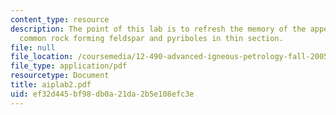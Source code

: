 ```yaml
---
content_type: resource
description: The point of this lab is to refresh the memory of the appearance of the
  common rock forming feldspar and pyriboles in thin section.
file: null
file_location: /coursemedia/12-490-advanced-igneous-petrology-fall-2005/ef32d445bf98db0a21da2b5e108efc3e_aiplab2.pdf
file_type: application/pdf
resourcetype: Document
title: aiplab2.pdf
uid: ef32d445-bf98-db0a-21da-2b5e108efc3e
---
```

